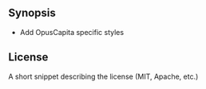 ## Synopsis

* Add OpusCapita specific styles

## License

A short snippet describing the license (MIT, Apache, etc.)
